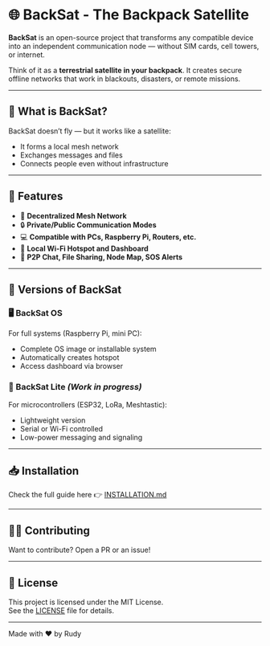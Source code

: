 # 🌐 BackSat - The Backpack Satellite

**BackSat** is an open-source project that transforms any compatible device into an independent communication node — without SIM cards, cell towers, or internet.

Think of it as a **terrestrial satellite in your backpack**. It creates secure offline networks that work in blackouts, disasters, or remote missions.

---

## 📡 What is BackSat?

BackSat doesn’t fly — but it works like a satellite:
- It forms a local mesh network
- Exchanges messages and files
- Connects people even without infrastructure

---

## 🚀 Features

- 🔁 **Decentralized Mesh Network**  
- 🔒 **Private/Public Communication Modes**  
- 💻 **Compatible with PCs, Raspberry Pi, Routers, etc.**  
- 📡 **Local Wi-Fi Hotspot and Dashboard**  
- 📁 **P2P Chat, File Sharing, Node Map, SOS Alerts**

---

## 🧩 Versions of BackSat

### 🖥 BackSat OS
For full systems (Raspberry Pi, mini PC):
- Complete OS image or installable system
- Automatically creates hotspot
- Access dashboard via browser

### 🔌 BackSat Lite *(Work in progress)*
For microcontrollers (ESP32, LoRa, Meshtastic):
- Lightweight version
- Serial or Wi-Fi controlled
- Low-power messaging and signaling

---

## 📥 Installation

Check the full guide here 👉 [INSTALLATION.md](INSTALLATION.md)

---

## 🧑‍💻 Contributing

Want to contribute? Open a PR or an issue!

---

## 📄 License

This project is licensed under the MIT License.  
See the [LICENSE](LICENSE) file for details.

---

Made with ❤️ by Rudy
